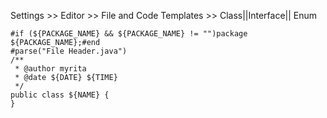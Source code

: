 Settings >> Editor >> File and Code Templates >> Class||Interface|| Enum
```
#if (${PACKAGE_NAME} && ${PACKAGE_NAME} != "")package ${PACKAGE_NAME};#end
#parse("File Header.java")
/**
 * @author myrita
 * @date ${DATE} ${TIME}
 */
public class ${NAME} {
}

```

